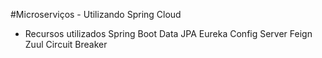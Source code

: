 #Microserviços - Utilizando Spring Cloud
- Recursos utilizados
  Spring Boot
    Data JPA
    Eureka
    Config Server
    Feign
    Zuul
    Circuit Breaker
  
